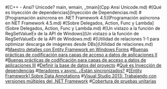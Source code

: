 #[C++ - Ansi? Unicode? main, wmain, _tmain](Cpp  Ansi Unicode.md)
#[Qué es Inyección de dependencias](Inyección de Dependencias.md)
#[Programación asíncrona en .NET Framework 4.5](Programación asíncrona en NET Framework 4.5.md)
#[Sobre Delegados, Action, Func y Lambda](Sobre Delegados, Action, Func y Lambda.md)
#[Un vistazo a la función de RegSetValueEx de la API de Windows](Un vistazo a la función de RegSetValueEx de la API de Windows.md)
#[Utilidad de relaciones 1-1 para optimizar descarga de imágenes desde DBs](Utilidad de relaciones.md)
#[Maestro detalles con Entity Framework en Windows Forms](Maestro-detalles-con-Entity-Framework.md)
#[Buenas prácticas de codificación para capas de acceso a datos de aplicaciones II](BuenasPracticas2.md)
#[Buenas prácticas de codificación para capas de acceso a datos de aplicaciones III](Buenas-Practicas-Parte3.md)
#[Definir la base de datos del proyecto](Definir-la-bd-del-proyecto.md)
#[Qué es Inyección de dependencias](Inyección-de-Dependencias.md)
#[Iteradores y async. ¿Están sincronizados?](IteradoresAsync.md)
#[[Entity Framework] Sobre Data Annotations](Sobre-Data-Annotations.md)
#[Visual Studio 2013: Trabajando con versiones múltiples del .NET Framework](Versiones-múltiple-del-NET-Framework.md)
#[Cobertura de pruebas unitarias](Metricas-en-Visual-Studio.md)
